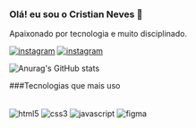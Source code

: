 ### Olá! eu sou o Cristian Neves 👋
Apaixonado por tecnologia e muito disciplinado.

[![instagram](https://img.shields.io/badge/Instagram-E4405F?style=for-the-badge&logo=instagram&logoColor=white)](https://www.instagram.com/criszyzz/)
[![instagram](https://img.shields.io/badge/LinkedIn-0077B5?style=for-the-badge&logo=linkedin&logoColor=white)](https://www.linkedin.com/in/cristian-s-neves-56199a243/)

![Anurag's GitHub stats](https://github-readme-stats.vercel.app/api?username=asperger-tech&show_icons=true&theme=dracula)

###Tecnologias que mais uso

<div style="display:inline_block"><br/>
<img src="https://img.shields.io/badge/HTML5-E34F26?style=for-the-badge&logo=html5&logoColor=white" alt="html5" align="center">
<img src="https://img.shields.io/badge/CSS3-1572B6?style=for-the-badge&logo=css3&logoColor=white" alt="css3" align="center">
<img src="https://img.shields.io/badge/JavaScript-F7DF1E?style=for-the-badge&logo=javascript&logoColor=black" alt="javascript" align="center">
<img src="https://img.shields.io/badge/Figma-F24E1E?style=for-the-badge&logo=figma&logoColor=white" alt="figma" align="center">
</div>
